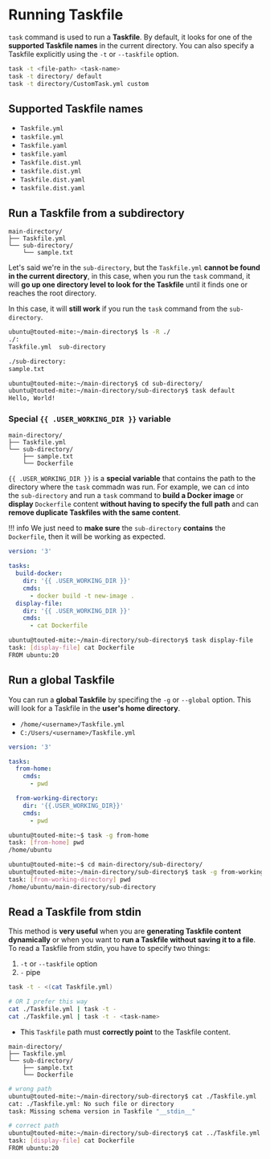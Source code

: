 # Running Taskfile

`task` command is used to run a **Taskfile**. By default, it looks for one of the **supported Taskfile names** in the current directory. You can also specify a Taskfile explicitly using the `-t` or `--taskfile` option.

```bash
task -t <file-path> <task-name>
task -t directory/ default
task -t directory/CustomTask.yml custom
```

## Supported Taskfile names

- `Taskfile.yml`
- `taskfile.yml`
- `Taskfile.yaml`
- `taskfile.yaml`
- `Taskfile.dist.yml`
- `taskfile.dist.yml`
- `Taskfile.dist.yaml`
- `taskfile.dist.yaml`

## Run a Taskfile from a subdirectory

```text
main-directory/
├── Taskfile.yml
└── sub-directory/
    └── sample.txt
```

Let's said we're in the `sub-directory`, but the `Taskfile.yml` **cannot be found in the current directory**, in this case, when you run the `task` command, it will **go up one directory level to look for the Taskfile** until it finds one or reaches the root directory.

In this case, it will **still work** if you run the `task` command from the `sub-directory`.

```bash title="demo and output"
ubuntu@touted-mite:~/main-directory$ ls -R ./
./:
Taskfile.yml  sub-directory

./sub-directory:
sample.txt

ubuntu@touted-mite:~/main-directory$ cd sub-directory/
ubuntu@touted-mite:~/main-directory/sub-directory$ task default
Hello, World!
```

### Special `{{ .USER_WORKING_DIR }}` variable

```text
main-directory/
├── Taskfile.yml
└── sub-directory/
    ├── sample.txt
    └── Dockerfile
```

`{{ .USER_WORKING_DIR }}` is a **special variable** that contains the path to the directory where the `task` commadn was run. For example, we can `cd` into the `sub-directory` and run a `task` command to **build a Docker image** or **display** `Dockerfile` content **without having to specify the full path** and can **remove duplicate Taskfiles with the same content**.

!!! info
    We just need to **make sure** the `sub-directory` **contains** the `Dockerfile`, then it will be working as expected.

```yaml title="Taskfile.yml"
version: '3'

tasks:
  build-docker:
    dir: '{{ .USER_WORKING_DIR }}'
    cmds:
      - docker build -t new-image .
  display-file:
    dir: '{{ .USER_WORKING_DIR }}'
    cmds:
      - cat Dockerfile
```

```bash title="demo and output"
ubuntu@touted-mite:~/main-directory/sub-directory$ task display-file
task: [display-file] cat Dockerfile
FROM ubuntu:20
```

## Run a global Taskfile

You can run a **global Taskfile** by specifing the `-g` or `--global` option. This will look for a Taskfile in the **user's home directory**.

- `/home/<username>/Taskfile.yml`
- `C:/Users/<username>/Taskfile.yml`

```yml title="~/Taskfile.yml"
version: '3'

tasks:
  from-home:
    cmds:
      - pwd

  from-working-directory:
    dir: '{{.USER_WORKING_DIR}}'
    cmds:
      - pwd
```

```bash title="demo and output"
ubuntu@touted-mite:~$ task -g from-home
task: [from-home] pwd
/home/ubuntu

ubuntu@touted-mite:~$ cd main-directory/sub-directory/
ubuntu@touted-mite:~/main-directory/sub-directory$ task -g from-working-directory
task: [from-working-directory] pwd
/home/ubuntu/main-directory/sub-directory
```

## Read a Taskfile from stdin

This method is **very useful** when you are **generating Taskfile content dynamically** or when you want to **run a Taskfile without saving it to a file**. To read a Taskfile from stdin, you have to specify two things:

1. `-t` or `--taskfile` option
2. `-` pipe

```bash
task -t - <(cat Taskfile.yml)

# OR I prefer this way
cat ./Taskfile.yml | task -t -
cat ./Taskfile.yml | task -t - <task-name>
```
- This `Taskfile` path must **correctly point** to the Taskfile content.

```text
main-directory/
├── Taskfile.yml
└── sub-directory/
    ├── sample.txt
    └── Dockerfile
```

```bash title="demo and output"
# wrong path
ubuntu@touted-mite:~/main-directory/sub-directory$ cat ./Taskfile.yml | task -t - display-file
cat: ./Taskfile.yml: No such file or directory
task: Missing schema version in Taskfile "__stdin__"

# correct path
ubuntu@touted-mite:~/main-directory/sub-directory$ cat ../Taskfile.yml | task -t - display-file
task: [display-file] cat Dockerfile
FROM ubuntu:20
```